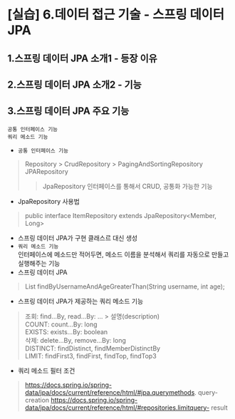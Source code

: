 # [실습] 6.데이터 접근 기술 - 스프링 데이터 JPA
## 1.스프링 데이터 JPA 소개1 - 등장 이유
## 2.스프링 데이터 JPA 소개2 - 기능
## 3.스프링 데이터 JPA 주요 기능
`공통 인터페이스 기능`  
`쿼리 메소드 기능`
- `공통 인터페이스 기능`
> Repository > CrudRepository > PagingAndSortingRepository  
JPARepository
>> JpaRepository 인터페이스를 통해서 CRUD, 공통화 가능한 기능
- JpaRepository 사용법
> public interface ItemRepository extends JpaRepository<Member, Long>
- 스프링 데이터 JPA가 구현 클래스르 대신 생성
- `쿼리 메소드 기능`  
인터페이스에 메소드만 적어두면, 메소드 이름을 분석해서 쿼리를 자동으로 만들고 실행해주는 기능
- 스프링 데이터 JPA
> List<Member> findByUsernameAndAgeGreaterThan(String username, int age);
- 스프링 데이터 JPA가 제공하는 쿼리 메소드 기능
> 조회: find...By, read...By: ... > 설명(description)  
COUNT: count...By: long  
EXISTS: exists...By: boolean  
삭제: delete...By, remove...By: long  
DISTINCT: findDistinct, findMemberDistinctBy  
LIMIT: findFirst3, findFirst, findTop, findTop3
- 쿼리 메소드 필터 조건
> https://docs.spring.io/spring-data/jpa/docs/current/reference/html/#jpa.querymethods.
query-creation
> https://docs.spring.io/spring-data/jpa/docs/current/reference/html/#repositories.limitquery-
result
